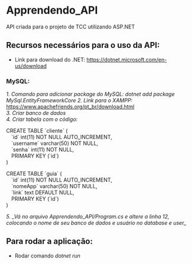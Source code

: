 # Apprendendo_API

API criada para o projeto de TCC utilizando ASP.NET

## Recursos necessários para o uso da API:

* Link para download do .NET: https://dotnet.microsoft.com/en-us/download


### MySQL:

<i> 1. Comando para adicionar package do MySQL: dotnet add package MySql.EntityFrameworkCore </i>
<i> 2. Link para o XAMPP: </i> https://www.apachefriends.org/pt_br/download.html <br>
<i> 3. Criar banco de dados </i> <br>
<i> 4. Criar tabela com o código: </i> <br> 
<p> CREATE TABLE `cliente` (           <br>
  &emsp;`id` int(11) NOT NULL AUTO_INCREMENT,<br>
  &emsp;`username` varchar(50) NOT NULL,     <br>   
  &emsp;`senha` int(11) NOT NULL,            <br>
  &emsp;PRIMARY KEY (`id`)                   <br>
) </p> 
<p> CREATE TABLE `guia` (                       <br>
  &emsp;`id` int(11) NOT NULL AUTO_INCREMENT,   <br>
  &emsp;`nomeApp` varchar(50) NOT NULL,         <br>
  &emsp;`link` text DEFAULT NULL,               <br>
  &emsp;PRIMARY KEY (`id`)                      <br>
) </p>
<i> 5. _Vá no arquivo Apprendendo_API/Program.cs e altere a linha 12, colocando o nome de seu banco de dados e usuário no database e user_</i>

## Para rodar a aplicação:

* Rodar comando _dotnet run_
